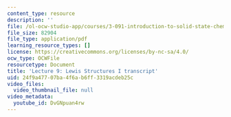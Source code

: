 ```yaml
---
content_type: resource
description: ''
file: /ol-ocw-studio-app/courses/3-091-introduction-to-solid-state-chemistry-fall-2018/DvGNpuan4rw_transcript.pdf
file_size: 82904
file_type: application/pdf
learning_resource_types: []
license: https://creativecommons.org/licenses/by-nc-sa/4.0/
ocw_type: OCWFile
resourcetype: Document
title: 'Lecture 9: Lewis Structures I transcript'
uid: 24f9a477-07ba-4f6a-b6ff-3319acdeb25c
video_files:
  video_thumbnail_file: null
video_metadata:
  youtube_id: DvGNpuan4rw
---
```


